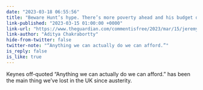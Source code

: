 ```yaml
---
date: "2023-03-18 06:55:56"
title: "Beware Hunt’s hype. There’s more poverty ahead and his budget did nothing to  change that"
link-published: "2023-03-15 01:00:00 +0000"
link-url: "https://www.theguardian.com/commentisfree/2023/mar/15/jeremy-hunt-poverty-budget-childcare-britain-economic"
link-author: "Aditya Chakrabortty"
hide-from-twitter: false
twitter-note: "“Anything we can actually do we can afford.”"
is_reply: false
is_like: true
---
```


Keynes off-quoted “Anything we can actually do we can afford.” has been the main thing we’ve lost in the UK since austerity.
